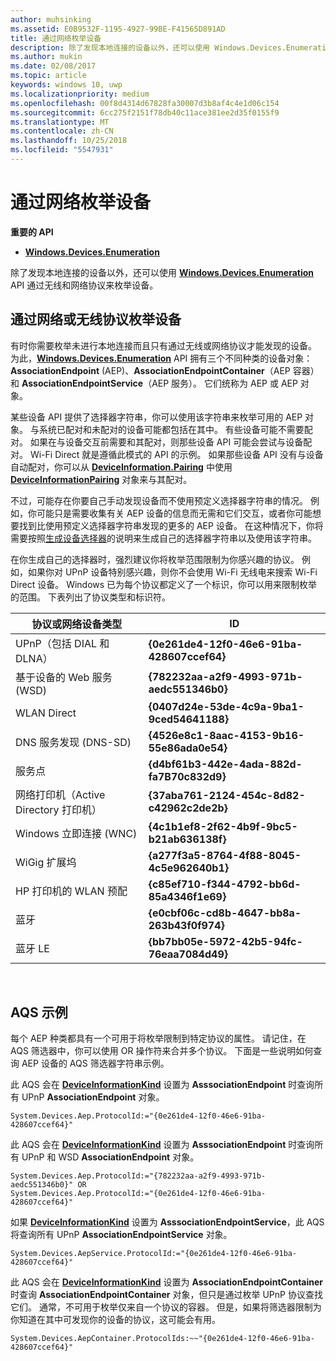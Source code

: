 ```yaml
---
author: muhsinking
ms.assetid: E0B9532F-1195-4927-99BE-F41565D891AD
title: 通过网络枚举设备
description: 除了发现本地连接的设备以外，还可以使用 Windows.Devices.Enumeration API 通过无线和网络协议来枚举设备。
ms.author: mukin
ms.date: 02/08/2017
ms.topic: article
keywords: windows 10, uwp
ms.localizationpriority: medium
ms.openlocfilehash: 00f8d4314d67828fa30007d3b8af4c4e1d06c154
ms.sourcegitcommit: 6cc275f2151f78db40c11ace381ee2d35f0155f9
ms.translationtype: MT
ms.contentlocale: zh-CN
ms.lasthandoff: 10/25/2018
ms.locfileid: "5547931"
---
```

# <a name="enumerate-devices-over-a-network"></a>通过网络枚举设备



**重要的 API**

- [**Windows.Devices.Enumeration**](https://docs.microsoft.com/en-us/uwp/api/Windows.Devices.Enumeration)

除了发现本地连接的设备以外，还可以使用 [**Windows.Devices.Enumeration**](https://msdn.microsoft.com/library/windows/apps/BR225459) API 通过无线和网络协议来枚举设备。

## <a name="enumerating-devices-over-networked-or-wireless-protocols"></a>通过网络或无线协议枚举设备

有时你需要枚举未进行本地连接而且只有通过无线或网络协议才能发现的设备。 为此，[**Windows.Devices.Enumeration**](https://msdn.microsoft.com/library/windows/apps/BR225459) API 拥有三个不同种类的设备对象：**AssociationEndpoint** (AEP)、**AssociationEndpointContainer**（AEP 容器）和 **AssociationEndpointService**（AEP 服务）。 它们统称为 AEP 或 AEP 对象。

某些设备 API 提供了选择器字符串，你可以使用该字符串来枚举可用的 AEP 对象。 与系统已配对和未配对的设备可能都包括在其中。 有些设备可能不需要配对。 如果在与设备交互前需要和其配对，则那些设备 API 可能会尝试与设备配对。 Wi-Fi Direct 就是遵循此模式的 API 的示例。 如果那些设备 API 没有与设备自动配对，你可以从 [**DeviceInformation.Pairing**](https://msdn.microsoft.com/library/windows/apps/Dn705960) 中使用 [**DeviceInformationPairing**](https://msdn.microsoft.com/library/windows/apps/Mt168396) 对象来与其配对。

不过，可能存在你要自己手动发现设备而不使用预定义选择器字符串的情况。 例如，你可能只是需要收集有关 AEP 设备的信息而无需和它们交互，或者你可能想要找到比使用预定义选择器字符串发现的更多的 AEP 设备。 在这种情况下，你将需要按照[生成设备选择器](build-a-device-selector.md)的说明来生成自己的选择器字符串以及使用该字符串。

在你生成自己的选择器时，强烈建议你将枚举范围限制为你感兴趣的协议。 例如，如果你对 UPnP 设备特别感兴趣，则你不会使用 Wi-Fi 无线电来搜索 Wi-Fi Direct 设备。 Windows 已为每个协议都定义了一个标识，你可以用来限制枚举的范围。 下表列出了协议类型和标识符。

| 协议或网络设备类型              | ID                                         |
|----------------------------------------------|--------------------------------------------|
| UPnP（包括 DIAL 和 DLNA）               | **{0e261de4-12f0-46e6-91ba-428607ccef64}** |
| 基于设备的 Web 服务 (WSD)                | **{782232aa-a2f9-4993-971b-aedc551346b0}** |
| WLAN Direct                                 | **{0407d24e-53de-4c9a-9ba1-9ced54641188}** |
| DNS 服务发现 (DNS-SD)               | **{4526e8c1-8aac-4153-9b16-55e86ada0e54}** |
| 服务点                             | **{d4bf61b3-442e-4ada-882d-fa7B70c832d9}** |
| 网络打印机（Active Directory 打印机） | **{37aba761-2124-454c-8d82-c42962c2de2b}** |
| Windows 立即连接 (WNC)                    | **{4c1b1ef8-2f62-4b9f-9bc5-b21ab636138f}** |
| WiGig 扩展坞                                  | **{a277f3a5-8764-4f88-8045-4c5e962640b1}** |
| HP 打印机的 WLAN 预配           | **{c85ef710-f344-4792-bb6d-85a4346f1e69}** |
| 蓝牙                                    | **{e0cbf06c-cd8b-4647-bb8a-263b43f0f974}** |
| 蓝牙 LE                                 | **{bb7bb05e-5972-42b5-94fc-76eaa7084d49}** |

 

## <a name="aqs-examples"></a>AQS 示例

每个 AEP 种类都具有一个可用于将枚举限制到特定协议的属性。 请记住，在 AQS 筛选器中，你可以使用 OR 操作符来合并多个协议。 下面是一些说明如何查询 AEP 设备的 AQS 筛选器字符串示例。

此 AQS 会在 [**DeviceInformationKind**](https://msdn.microsoft.com/library/windows/apps/Dn948991) 设置为 **AsssociationEndpoint** 时查询所有 UPnP **AssociationEndpoint** 对象。

``` syntax
System.Devices.Aep.ProtocolId:="{0e261de4-12f0-46e6-91ba-428607ccef64}"
```

此 AQS 会在 [**DeviceInformationKind**](https://msdn.microsoft.com/library/windows/apps/Dn948991) 设置为 **AsssociationEndpoint** 时查询所有 UPnP 和 WSD **AssociationEndpoint** 对象。

``` syntax
System.Devices.Aep.ProtocolId:="{782232aa-a2f9-4993-971b-aedc551346b0}" OR
System.Devices.Aep.ProtocolId:="{0e261de4-12f0-46e6-91ba-428607ccef64}"
```

如果 [**DeviceInformationKind**](https://msdn.microsoft.com/library/windows/apps/Dn948991) 设置为 **AsssociationEndpointService**，此 AQS 将查询所有 UPnP **AssociationEndpointService** 对象。

``` syntax
System.Devices.AepService.ProtocolId:="{0e261de4-12f0-46e6-91ba-428607ccef64}"
```

此 AQS 会在 [**DeviceInformationKind**](https://msdn.microsoft.com/library/windows/apps/Dn948991) 设置为 **AssociationEndpointContainer** 时查询 **AssociationEndpointContainer** 对象，但只是通过枚举 UPnP 协议查找它们。 通常，不可用于枚举仅来自一个协议的容器。 但是，如果将筛选器限制为你知道在其中可发现你的设备的协议，这可能会有用。

``` syntax
System.Devices.AepContainer.ProtocolIds:~~"{0e261de4-12f0-46e6-91ba-428607ccef64}"
```

 

 
